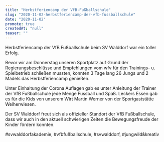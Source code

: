 ```yaml
---
title: "Herbstferiencamp der VfB-Fußballschule"
slug: "2020-11-02-herbstferiencamp-der-vfb-fussballschule"
date: "2020-11-02"
promote: true
createdAt: "null"
teaser: ""
---
```

<p class="MsoPlainText">Herbstferiencamp der VfB Fußballschule beim SV Walddorf war ein toller Erfolg.


<p class="MsoPlainText">Bevor wir am Donnerstag unseren Sportplatz auf Grund der Regierungsbeschlüsse und Empfehlungen vom wfv für den Trainings- u. Spielbetrieb schließen mussten, konnten 3 Tage lang 26 Jungs und 2 Mädels das Herbstferiencamp genießen.


<p class="MsoPlainText">Unter Einhaltung der Corona Auflagen gab es unter Anleitung der Trainer der VfB Fußballschule jede Menge Fussball und Spaß. Leckers Essen gab es für die Kids von unserem Wirt Martin Werner von der Sportgaststätte Weiherwiesen.


<p class="MsoPlainText">Der SV Walddorf freut sich als offizieller Standort der VfB Fußballschule, dass wir auch in den aktuell schwierigen Zeiten die Bewegungsfreude der Kinder fördern konnten.


<p class="MsoPlainText">#svwalddorfakademie, #vfbfußballschule, #svwalddorf, #jungwild&amp;kreativ
